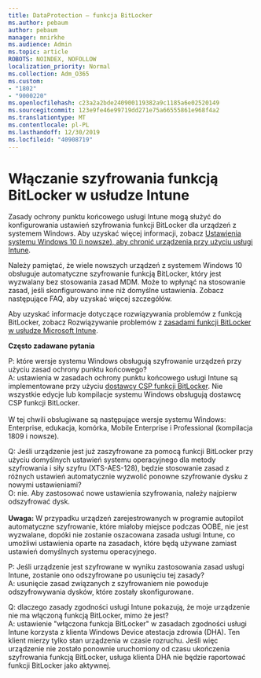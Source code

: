 ```yaml
---
title: DataProtection — funkcja BitLocker
ms.author: pebaum
author: pebaum
manager: mnirkhe
ms.audience: Admin
ms.topic: article
ROBOTS: NOINDEX, NOFOLLOW
localization_priority: Normal
ms.collection: Adm_O365
ms.custom:
- "1802"
- "9000220"
ms.openlocfilehash: c23a2a2bde240900119382a9c1185a6e02520149
ms.sourcegitcommit: 123e9fe46e99719dd271e75a66555861e968f4a2
ms.translationtype: MT
ms.contentlocale: pl-PL
ms.lasthandoff: 12/30/2019
ms.locfileid: "40908719"
---
```

# <a name="enabling-bitlocker-encryption-with-intune"></a>Włączanie szyfrowania funkcją BitLocker w usłudze Intune

 Zasady ochrony punktu końcowego usługi Intune mogą służyć do konfigurowania ustawień szyfrowania funkcji BitLocker dla urządzeń z systemem Windows. Aby uzyskać więcej informacji, zobacz [Ustawienia systemu Windows 10 (i nowsze), aby chronić urządzenia przy użyciu usługi Intune](https://docs.microsoft.com/intune/endpoint-protection-windows-10#windows-encryption).
 
Należy pamiętać, że wiele nowszych urządzeń z systemem Windows 10 obsługuje automatyczne szyfrowanie funkcją BitLocker, który jest wyzwalany bez stosowania zasad MDM. Może to wpłynąć na stosowanie zasad, jeśli skonfigurowano inne niż domyślne ustawienia. Zobacz następujące FAQ, aby uzyskać więcej szczegółów.
 
Aby uzyskać informacje dotyczące rozwiązywania problemów z funkcją BitLocker, zobacz Rozwiązywanie problemów z [zasadami funkcji BitLocker w usłudze Microsoft Intune](https://docs.microsoft.com/intune/protect/troubleshoot-bitlocker-policies).
 
 
**Często zadawane pytania**

 P: które wersje systemu Windows obsługują szyfrowanie urządzeń przy użyciu zasad ochrony punktu końcowego?<br>
 A: ustawienia w zasadach ochrony punktu końcowego usługi Intune są implementowane przy użyciu [dostawcy CSP funkcji BitLocker](https://docs.microsoft.com/windows/client-management/mdm/bitlocker-csp). Nie wszystkie edycje lub kompilacje systemu Windows obsługują dostawcę CSP funkcji BitLocker. <br><br>
      W tej chwili obsługiwane są następujące wersje systemu Windows: Enterprise, edukacja, komórka, Mobile Enterprise i Professional (kompilacja 1809 i nowsze).
 
Q: Jeśli urządzenie jest już zaszyfrowane za pomocą funkcji BitLocker przy użyciu domyślnych ustawień systemu operacyjnego dla metody szyfrowania i siły szyfru (XTS-AES-128), będzie stosowanie zasad z różnych ustawień automatycznie wyzwolić ponowne szyfrowanie dysku z nowymi ustawieniami?<br>
O: nie. Aby zastosować nowe ustawienia szyfrowania, należy najpierw odszyfrować dysk.<br><br>
**Uwaga:** W przypadku urządzeń zarejestrowanych w programie autopilot automatyczne szyfrowanie, które miałoby miejsce podczas OOBE, nie jest wyzwalane, dopóki nie zostanie oszacowana zasada usługi Intune, co umożliwi ustawienia oparte na zasadach, które będą używane zamiast ustawień domyślnych systemu operacyjnego.
 
P: Jeśli urządzenie jest szyfrowane w wyniku zastosowania zasad usługi Intune, zostanie ono odszyfrowane po usunięciu tej zasady?<br>
A: usunięcie zasad związanych z szyfrowaniem nie powoduje odszyfrowywania dysków, które zostały skonfigurowane.
 
Q: dlaczego zasady zgodności usługi Intune pokazują, że moje urządzenie nie ma włączoną funkcją BitLocker, mimo że jest?<br>
A: ustawienie "włączona funkcja BitLocker" w zasadach zgodności usługi Intune korzysta z klienta Windows Device atestacja zdrowia (DHA). Ten klient mierzy tylko stan urządzenia w czasie rozruchu. Jeśli więc urządzenie nie zostało ponownie uruchomiony od czasu ukończenia szyfrowania funkcją BitLocker, usługa klienta DHA nie będzie raportować funkcji BitLocker jako aktywnej.
 
 